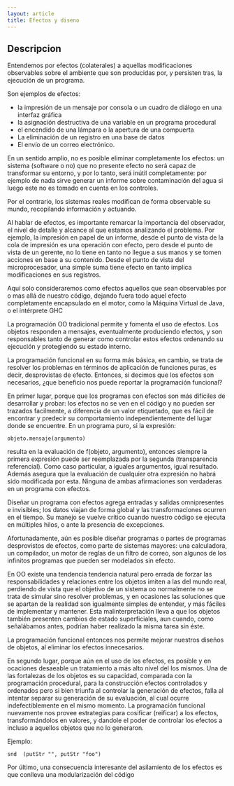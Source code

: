 ```yaml
---
layout: article
title: Efectos y diseno
---
```


## Descripcion

Entendemos por efectos (colaterales) a aquellas modificaciones observables sobre el ambiente que son producidas por, y persisten tras, la ejecución de un programa.

Son ejemplos de efectos:

-   la impresión de un mensaje por consola o un cuadro de diálogo en una interfaz gráfica
-   la asignación destructiva de una variable en un programa procedural
-   el encendido de una lámpara o la apertura de una compuerta
-   La eliminación de un registro en una base de datos
-   El envío de un correo electrónico.

En un sentido amplio, no es posible eliminar completamente los efectos: un sistema (software o no) que no presente efecto no será capaz de transformar su entorno, y por lo tanto, será inútil completamente: por ejemplo de nada sirve generar un informe sobre contaminación del agua si luego este no es tomado en cuenta en los controles.

Por el contrario, los sistemas reales modifican de forma observable su mundo, recopilando información y actuando.

Al hablar de efectos, es importante remarcar la importancia del observador, el nivel de detalle y alcance al que estamos analizando el problema. Por ejemplo, la impresión en papel de un informe, desde el punto de vista de la cola de impresión es una operación con efecto, pero desde el punto de vista de un gerente, no lo tiene en tanto no llegue a sus manos y se tomen acciones en base a su contenido. Desde el punto de vista del microprocesador, una simple suma tiene efecto en tanto implica modificaciones en sus registros.

Aquí solo consideraremos como efectos aquellos que sean observables por o mas allá de nuestro código, dejando fuera todo aquel efecto completamente encapsulado en el motor, como la Máquina Virtual de Java, o el intérprete GHC

La programación OO tradicional permite y fomenta el uso de efectos. Los objetos responden a mensajes, eventualmente produciendo efectos, y son responsables tanto de generar como controlar estos efectos ordenando su ejecución y protegiendo su estado interno.

La programación funcional en su forma más básica, en cambio, se trata de resolver los problemas en términos de aplicación de funciones puras, es decir, desprovistas de efecto. Entonces, si decimos que los efectos son necesarios, ¿que beneficio nos puede reportar la programación funcional?

En primer lugar, porque que los programas con efectos son más difíciles de desarrollar y probar: los efectos no se ven en el código y no pueden ser trazados facilmente, a diferencia de un valor etiquetado, que es fácil de encontrar y predecir su comportamiento independientemente del lugar donde se encuentre. En un programa puro, si la expresión:

`objeto.mensaje(argumento) `

resulta en la evaluación de f(objeto, argumento), entonces siempre la primera expresión puede ser reemplazada por la segunda (transparencia referencial). Como caso particular, a iguales argumentos, igual resultado. Además asegura que la evaluación de cualquier otra expresión no habrá sido modificada por esta. Ninguna de ambas afirmaciones son verdaderas en un programa con efectos.

Diseñar un programa con efectos agrega entradas y salidas omnipresentes e invisibles; los datos viajan de forma global y las transformaciones ocurren en el tiempo. Su manejo se vuelve crítico cuando nuestro código se ejecuta en múltiples hilos, o ante la presencia de excepciones.

Afortunadamente, aún es posible diseñar programas o partes de programas desprovistos de efectos, como parte de sistemas mayores: una calculadora, un compilador, un motor de reglas de un filtro de correo, son algunos de los infinitos programas que pueden ser modelados sin efecto.

En OO existe una tendencia tendencia natural pero errada de forzar las responsabilidades y relaciones entre los objetos imiten a las del mundo real, perdiendo de vista que el objetivo de un sistema oo normalmente no se trata de simular sino resolver problemas, y en ocasiones las soluciones que se apartan de la realidad son igualmente simples de entender, y más fáciles de implementar y mantener. Esta malinterpretación lleva a que los objetos también presenten cambios de estado superficiales, aun cuando, como señalábamos antes, podrían haber realizado la misma tarea sin éste.

La programación funcional entonces nos permite mejorar nuestros diseños de objetos, al eliminar los efectos innecesarios.

En segundo lugar, porque aún en el uso de los efectos, es posible y en ocaciones desaeable un tratamiento a más alto nivel del los mismos. Una de las fortalezas de los objetos es su capacidad, comparada con la programación procedural, para la construcción efectos controlados y ordenados pero si bien triunfa al controlar la generación de efectos, falla al intentar separar su generación de su evaluación, al cual ocurre indefectiblemente en el mismo momento. La programación funcional nuevamente nos provee estrategias para cosificar (reificar) a los efectos, transformándolos en valores, y dandole el poder de controlar los efectos a incluso a aquellos objetos que no lo generaron.

Ejemplo:

`snd  (putStr "", putStr "foo")`

Por último, una consecuencia interesante del asilamiento de los efectos es que conlleva una modularización del código
